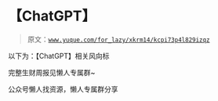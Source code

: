 # 【ChatGPT】

> 原文：[`www.yuque.com/for_lazy/xkrm14/kcpi73p4l829izqz`](https://www.yuque.com/for_lazy/xkrm14/kcpi73p4l829izqz)



以下为：【ChatGPT】相关风向标



完整生财周报见懒人专属群~



公众号懒人找资源，懒人专属群分享

